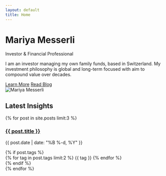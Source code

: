 ```yaml
---
layout: default
title: Home
---
```


<div class="hero-section">
  <div class="hero-content">
    <div class="hero-text">
      <h1>Mariya Messerli</h1>
      <p class="hero-subtitle">Investor & Financial Professional</p>
      <p class="hero-description">
        I am an investor managing my own family funds, based in Switzerland. 
        My investment philosophy is global and long-term focused with aim to compound value over decades.
      </p>
      <div class="hero-cta">
        <a href="/minimal/about/" class="cta-button">Learn More</a>
        <a href="/minimal/blog/" class="cta-button secondary">Read Blog</a>
      </div>
    </div>
    <div class="hero-image">
      <img src="{{ '/assets/img/mariya-messerli.jpg' | relative_url }}" alt="Mariya Messerli" class="profile-image">
    </div>
  </div>
</div>

<div class="featured-section">
  <h2>Latest Insights</h2>
  <div class="featured-posts">
    {% for post in site.posts limit:3 %}
      <div class="featured-post">
        <h3><a href="{{ post.url | relative_url }}">{{ post.title }}</a></h3>
        <p class="post-date">{{ post.date | date: "%B %-d, %Y" }}</p>
        {% if post.tags %}
          <div class="tags">
            {% for tag in post.tags limit:2 %}
              <span class="tag">{{ tag }}</span>
            {% endfor %}
          </div>
        {% endif %}
      </div>
    {% endfor %}
  </div>
</div>
